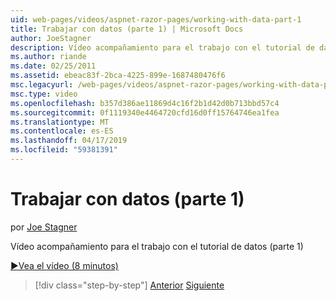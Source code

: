 ```yaml
---
uid: web-pages/videos/aspnet-razor-pages/working-with-data-part-1
title: Trabajar con datos (parte 1) | Microsoft Docs
author: JoeStagner
description: Vídeo acompañamiento para el trabajo con el tutorial de datos (parte 1)
ms.author: riande
ms.date: 02/25/2011
ms.assetid: ebeac83f-2bca-4225-899e-1687480476f6
msc.legacyurl: /web-pages/videos/aspnet-razor-pages/working-with-data-part-1
msc.type: video
ms.openlocfilehash: b357d386ae11869d4c16f2b1d42d0b713bbd57c4
ms.sourcegitcommit: 0f1119340e4464720cfd16d0ff15764746ea1fea
ms.translationtype: MT
ms.contentlocale: es-ES
ms.lasthandoff: 04/17/2019
ms.locfileid: "59381391"
---
```

# <a name="working-with-data-part-1"></a>Trabajar con datos (parte 1)

por [Joe Stagner](https://github.com/JoeStagner)

Vídeo acompañamiento para el trabajo con el tutorial de datos (parte 1)

[&#9654;Vea el vídeo (8 minutos)](https://channel9.msdn.com/Blogs/ASP-NET-Site-Videos/working-with-data-part-1)

> [!div class="step-by-step"]
> [Anterior](working-with-forms-part-2.md)
> [Siguiente](working-with-data-part-2.md)
